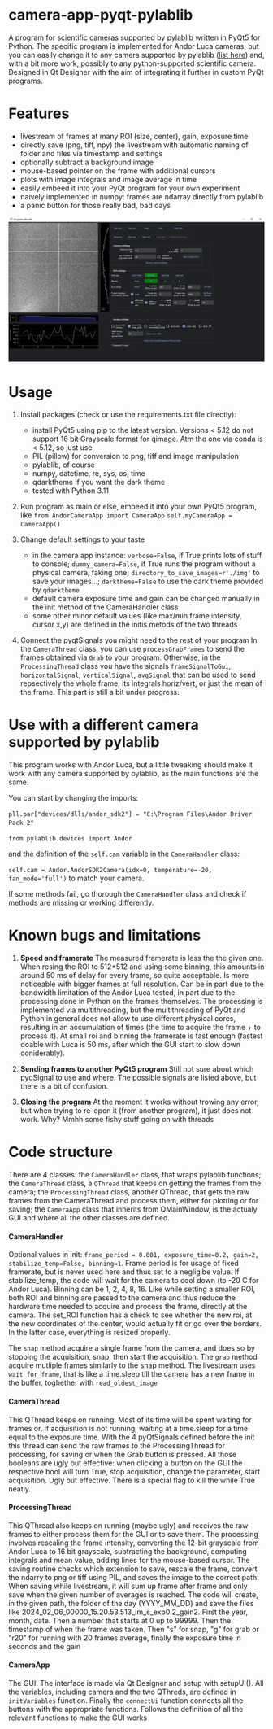 # camera-app-pyqt-pylablib
A program for scientific cameras supported by pylablib written in PyQt5 for Python.
The specific program is implemented for Andor Luca cameras, but you can easily change it to any camera supported by pylablib ([list here](https://pylablib.readthedocs.io/en/latest/devices/cameras_root.html)) and, with a bit more work, possibly to any python-supported scientific camera.
Designed in Qt Designer with the aim of integrating it further in custom PyQt programs.

# Features
  - livestream of frames at many ROI (size, center), gain, exposure time
  - directly save (png, tiff, npy) the livestream with automatic naming of folder and files via timestamp and settings
  - optionally subtract a background image
  - mouse-based pointer on the frame with additional cursors
  - plots with image integrals and image average in time
  - easily embeed it into your PyQt program for your own experiment
  - naively implemented in numpy: frames are ndarray directly from pylablib
  - a panic button for those really bad, bad days

![Screenshot](img/program_screenshot_darktheme.PNG)

# Usage
1) Install packages (check or use the requirements.txt file directly):
    - install PyQt5 using pip to the latest version. Versions < 5.12 do not support 16 bit Grayscale format for qimage. Atm the one via conda is < 5.12, so just use 
    - PIL (pillow) for conversion to png, tiff and image manipulation
    - pylablib, of course
    - numpy, datetime, re, sys, os, time
    - qdarktheme if you want the dark theme
    - tested with Python 3.11

2) Run program as main
or else, embeed it into your own PyQt5 program, like
    `from AndorCameraApp import CameraApp`
    `self.myCameraApp = CameraApp()`

3) Change default settings to your taste
   -  in the camera app instance: `verbose=False`, if True prints lots of stuff to console; `dummy_camera=False`, if True runs the program without a physical camera, faking one; `directory_to_save_images=r'./img'` to save your images...; `darktheme=False` to use the dark theme provided by `qdarktheme`
   - default camera exposure time and gain can be changed manually in the init method of the CameraHandler class
   - some other minor default values (like max/min frame intensity, cursor x,y) are defined in the initis metods of the two threads
  
4) Connect the pyqtSignals you might need to the rest of your program
In the `CameraThread` class, you can use `processGrabFrames` to send the frames obtained via `Grab` to your program.
Otherwise, in the `ProcessingThread` class you have the signals `frameSignalToGui`, `horizontalSignal`, `verticalSignal`, `avgSignal` that can be used to send repsectively the whole frame, its integrals horiz/vert, or just the mean of the frame.
This part is still a bit under progress.

# Use with a different camera supported by pylablib
This program works with Andor Luca, but a little tweaking should make it work with any camera supported by pylablib, as the main functions are the same.

You can start by changing the imports:

`pll.par["devices/dlls/andor_sdk2"] = "C:\Program Files\Andor Driver Pack 2"`

`from pylablib.devices import Andor`

 and the definition of the `self.cam` variable in the `CameraHandler` class:
 
`self.cam = Andor.AndorSDK2Camera(idx=0, temperature=-20, fan_mode='full')`
to match your camera.

If some methods fail, go thorough the `CameraHandler` class and check if methods are missing or working differently.

# Known bugs and limitations
1) **Speed and framerate**
The measured framerate is less the the given one. When resing the ROI to 512*512 and using some binning, this amounts in around 50 ms of delay for every frame, so quite acceptable.
Is more noticeable  with bigger frames at full resolution.
Can be in part due to the bandwidth limitation of the Andor Luca tested, in part due to the processing done in Python on the frames themselves.
The processing is implemented via multithreading, but the multithreading of PyQt and Python in general does not allow to use different physical cores, resulting in an accumulation of times (the time to acquire the frame + to process it).
At small roi and binning the framerate is fast enough (fastest doable with Luca is 50 ms, after which the GUI start to slow down coniderably).

2) **Sending frames to another PyQt5 program**
Still not sure about which pyqSignal to use and where. The possible signals are listed above, but there is a bit of confusion.

3) **Closing the program**
At the moment it works without trowing any error, but when trying to re-open it (from another program), it just does not work. Why? Mmhh some fishy stuff going on with threads
# Code structure

There are 4 classes: the `CameraHandler` class, that wraps pylablib functions; the `CameraThread` class, a `QThread` that keeps on getting the frames from the camera; the `ProcessingThread` class, another QThread, that gets the raw frames from the CameraThread and process them, either for plotting or for saving; the `CameraApp` class that inherits from QMainWindow, is the actualy GUI and where all the other classes are defined.

#### CameraHandler
Optional values in init: `frame_period = 0.001, exposure_time=0.2, gain=2, stabilize_temp=False, binning=1`.
Frame period is for usage of fixed framerate, but is never used here and thus set to a negligibe value.
If stabilize_temp, the code will wait for the camera to cool down (to -20 C for Andor Luca). 
Binning can be 1, 2, 4, 8, 16. Like while setting a smaller ROI, both ROI and binning are passed to the camera and thus reduce the hardware time needed to acquire and process the frame, directly at the camera.
The set_ROI function has a check to see whether the new roi, at the new coordinates of the center, would actually fit or go over the borders. In the latter case, everything is resized properly.

The `snap` method acquire a single frame from the camera, and does so by stopping the acquisition, snap, then start the acquisition.
The `grab` method acquire mutliple frames similarly to the snap method.
The livestream uses `wait_for_frame`, that is like a time.sleep till the camera has a new frame in the buffer, toghether with `read_oldest_image`

#### CameraThread

This QThread keeps on running. 
Most of its time will be spent waiting for frames or, if acquisition is not running, waiting at a time.sleep for a time equal to the exposure time.
With the 4 pyQtSignals defined before the init this thread can send the raw frames to the ProcessingThread for processing, for saving or when the Grab button is pressed.
All those booleans are ugly but effective: when clicking a button on the GUI the respective bool will turn True, stop acquisition, change the parameter, start acquisition. Ugly but effective. 
There is a special flag to kill the while True neatly.

#### ProcessingThread

This QThread also keeps on running (maybe ugly) and receives the raw frames to either process them for the GUI or to save them.
The processing involves rescaling the frame intensity, converting the 12-bit grayscale from Andor Luca to 16 bit grayscale, subtracting the background, computing integrals and mean value, adding lines for the mouse-based cursor.
The saving routine checks which extension to save, rescale the frame, convert the ndarry to png or tiff using PIL, and saves the image to the correct path. When saving while livestream, it will sum up frame after frame and only save when the given number of averages is reached.
The code will create, in the given path, the folder of the day (YYYY_MM_DD) and save the files like 2024_02_06_00000_15.20.53.513_im_s_exp0.2_gain2. First the year, month, date. Then a number that starts at 0 up to 99999. Then the timestamp of when the frame was taken. Then "s" for snap, "g" for grab or "r20" for running with 20 frames average, finally the exposure time in seconds and the gain

#### CameraApp

The GUI. The interface is made via Qt Designer and setup with setupUI().
All the variables, including camera and the two QThreds, are defined in `initVariables` function.
Finally the `connectUi` function connects all the buttons with the appropriate functions.
Follows the definition of all the relevant functions to make the GUI works
